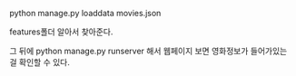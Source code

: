 python manage.py loaddata movies.json

features폴더 알아서 찾아준다.

그 뒤에 python manage.py runserver 해서 웹페이지 보면 영화정보가 들어가있는 걸 확인할 수 있다.